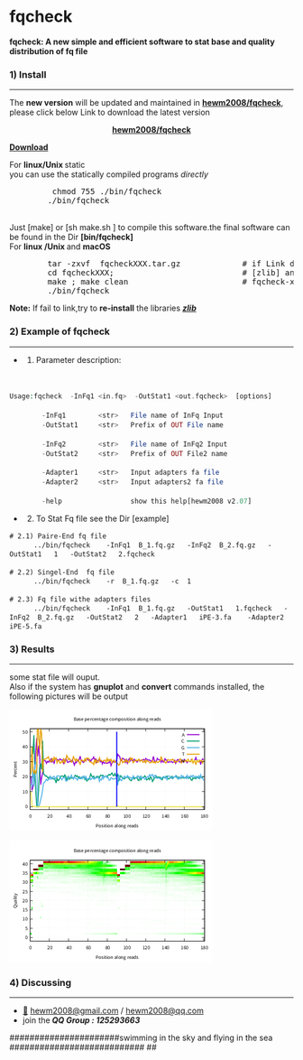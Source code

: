 # fqcheck
<b>fqcheck: A new simple and efficient software to stat base and quality distribution of fq file</b>

###  1) Install
------------
The <b>new version</b> will be updated and maintained in <b>[hewm2008/fqcheck](https://github.com/hewm2008/fqcheck)</b>, please click below Link to download the latest version
</br><p align="center"><b>[hewm2008/fqcheck](https://github.com/hewm2008/fqcheck)</b></p>
<b> [Download](https://github.com/hewm2008/fqcheck/archive/v2.07.tar.gz) </b>

For <b>linux/Unix </b> static
</br>you can use the statically compiled programs <i>directly</i>
<pre>
         chmod 755 ./bin/fqcheck
        ./bin/fqcheck </pre>

  </br> Just [make]  or [sh  make.sh ]  to compile this software.the final software can be found in the Dir <b>[bin/fqcheck]</b>
  </br> For <b>linux /Unix </b> and <b>macOS</b>
  <pre>
        tar -zxvf  fqcheckXXX.tar.gz             # if Link do not work ,Try <b>re-install</b> [zlib]library
        cd fqcheckXXX;                           # [zlib] and copy them to the library Dir
        make ; make clean                        # fqcheck-xx/src/include/zlib
        ./bin/fqcheck  </pre>
  
**Note:** If fail to link,try to <b>re-install</b> the libraries [**_zlib_**](https://zlib.net/)

###  2) Example of fqcheck
------------
* 1) Parameter description:
```php


Usage:fqcheck  -InFq1 <in.fq>  -OutStat1 <out.fqcheck>  [options]

		-InFq1        <str>   File name of InFq Input
		-OutStat1     <str>   Prefix of OUT File name

		-InFq2        <str>   File name of InFq2 Input
		-OutStat2     <str>   Prefix of OUT File2 name

		-Adapter1     <str>   Input adapters fa file
		-Adapter2     <str>   Input adapters2 fa file

		-help                 show this help[hewm2008 v2.07]

```

* 2) To Stat Fq file see the Dir [example]

```
# 2.1) Paire-End fq file
      ../bin/fqcheck	-InFq1	B_1.fq.gz	-InFq2	B_2.fq.gz	-OutStat1	1	-OutStat2	2.fqcheck

# 2.2) Singel-End  fq file
      ../bin/fqcheck	-r	B_1.fq.gz	-c	1 

# 2.3) Fq file withe adapters files
      ../bin/fqcheck	-InFq1	B_1.fq.gz	-OutStat1	1.fqcheck	-InFq2	B_2.fq.gz	-OutStat2	2	-Adapter1	iPE-3.fa	-Adapter2	iPE-5.fa
```


###  3) Results
------------
some stat file will ouput.  
Also if the system has <b> gnuplot</b> and <b> convert</b> commands installed, the following pictures will be output

![base.png](https://github.com/hewm2008/fqcheck/blob/main/example/base.png)

![qual.png](https://github.com/hewm2008/fqcheck/blob/main/example/qual.png)

###  4) Discussing
------------
- [:email:](https://github.com/hewm2008/fqcheck) hewm2008@gmail.com / hewm2008@qq.com
- join the<b><i> QQ Group : 125293663</b></i>


######################swimming in the sky and flying in the sea ########################### ##
